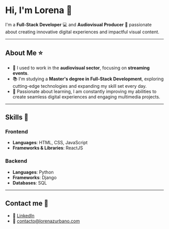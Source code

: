 # Hi, I'm Lorena 👋  

I'm a **Full-Stack Developer** 💻 and **Audiovisual Producer** 🎥 passionate about creating innovative digital experiences and impactful visual content.  

---

## About Me ⭐

- 🎥 I used to work in the **audiovisual sector**, focusing on **streaming events**. 
- 📚 I'm studying a **Master's degree in Full-Stack Development**, exploring cutting-edge technologies and expanding my skill set every day.  
- 🚀 Passionate about learning, I am constantly improving my abilities to create seamless digital experiences and engaging multimedia projects.  

---

## Skills 🚀  

### Frontend  
- **Languages**: HTML, CSS, JavaScript 
- **Frameworks & Libraries**: ReactJS  

### Backend  
- **Languages**: Python  
- **Frameworks**: Django  
- **Databases**: SQL  

---

## Contact me 📱

- 💼 [LinkedIn](https://www.linkedin.com/in/lorena-zurbano/)  
- 📩 contacto@lorenazurbano.com  
